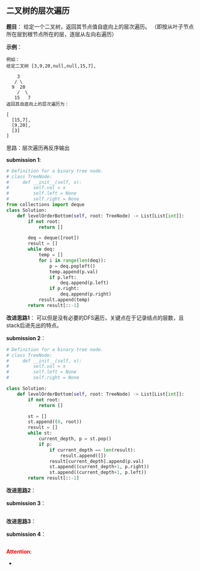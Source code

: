 ## 二叉树的层次遍历
**题目**：
给定一个二叉树，返回其节点值自底向上的层次遍历。 （即按从叶子节点所在层到根节点所在的层，逐层从左向右遍历）

**示例**：
```
例如：
给定二叉树 [3,9,20,null,null,15,7],

    3
   / \
  9  20
    /  \
   15   7
返回其自底向上的层次遍历为：

[
  [15,7],
  [9,20],
  [3]
]
```

思路：层次遍历再反序输出

**submission 1**:
```python
# Definition for a binary tree node.
# class TreeNode:
#     def __init__(self, x):
#         self.val = x
#         self.left = None
#         self.right = None
from collections import deque
class Solution:
    def levelOrderBottom(self, root: TreeNode) -> List[List[int]]:
        if not root:
            return []

        deq = deque([root])
        result = []
        while deq:
            temp = []
            for i in range(len(deq)):
                p = deq.popleft()
                temp.append(p.val)
                if p.left:
                    deq.append(p.left)
                if p.right:
                    deq.append(p.right)
            result.append(temp)
        return result[::-1]
```


**改进思路1**：
可以但是没有必要的DFS遍历，关键点在于记录结点的层数，且stack后进先出的特点。

**submission 2**：
```python
# Definition for a binary tree node.
# class TreeNode:
#     def __init__(self, x):
#         self.val = x
#         self.left = None
#         self.right = None

class Solution:
    def levelOrderBottom(self, root: TreeNode) -> List[List[int]]:
        if not root:
            return []

        st = []
        st.append((0, root))
        result = []
        while st:
            current_depth, p = st.pop()
            if p:
                if current_depth == len(result):
                    result.append([])
                result[current_depth].append(p.val)
                st.append((current_depth+1, p.right))
                st.append((current_depth+1, p.left))
        return result[::-1]
```


**改进思路2**：

**submission 3**：
```python

```


**改进思路3**：

**submission 4**：
```python

```


<font color="#FF0000">**Attention**</font>:

- 
